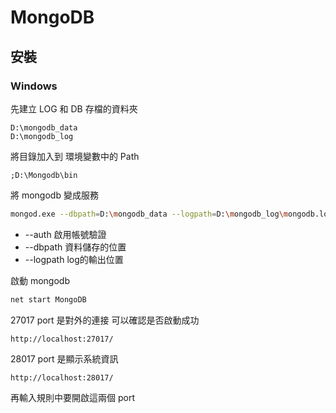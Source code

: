# MongoDB

## 安裝

### Windows

先建立 LOG 和 DB 存檔的資料夾

```
D:\mongodb_data
D:\mongodb_log
```

將目錄加入到 環境變數中的 Path

```
;D:\Mongodb\bin
```
將 mongodb 變成服務

```bash
mongod.exe --dbpath=D:\mongodb_data --logpath=D:\mongodb_log\mongodb.log --auth --install 
```

- --auth 啟用帳號驗證
- --dbpath 資料儲存的位置
- --logpath log的輸出位置

啟動 mongodb

```bash
net start MongoDB
```

27017 port 是對外的連接 可以確認是否啟動成功
```
http://localhost:27017/
```

28017 port 是顯示系統資訊

```
http://localhost:28017/
```

再輸入規則中要開啟這兩個 port